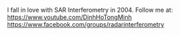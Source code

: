I fall in love with SAR Interferometry in 2004. 
Follow me at: 
https://www.youtube.com/DinhHoTongMinh
https://www.facebook.com/groups/radarinterferometry
